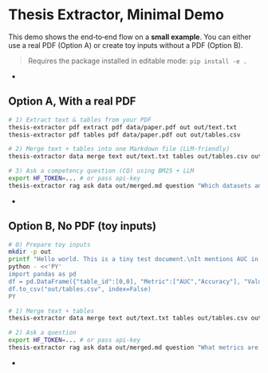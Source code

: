 # Thesis Extractor, Minimal Demo

This demo shows the end‑to‑end flow on a **small example**. You can either use a real PDF
(Option A) or create toy inputs without a PDF (Option B).

> Requires the package installed in editable mode: `pip install -e .`

 -

## Option A, With a real PDF

```bash
# 1) Extract text & tables from your PDF
thesis-extractor pdf extract pdf data/paper.pdf out out/text.txt
thesis-extractor pdf tables pdf data/paper.pdf out out/tables.csv

# 2) Merge text + tables into one Markdown file (LLM-friendly)
thesis-extractor data merge text out/text.txt tables out/tables.csv out out/merged.md

# 3) Ask a competency question (CQ) using BM25 + LLM
export HF_TOKEN=... # or pass api-key
thesis-extractor rag ask data out/merged.md question "Which datasets and clinical outcomes are reported? Cite tables." model mistralai/Mixtral-8x7B-Instruct-v0.1 top-k 5
```

 -

## Option B, No PDF (toy inputs)

```bash
# 0) Prepare toy inputs
mkdir -p out
printf "Hello world. This is a tiny test document.\nIt mentions AUC in the results." > out/text.txt
python - <<'PY'
import pandas as pd
df = pd.DataFrame({"table_id":[0,0], "Metric":["AUC","Accuracy"], "Value":[0.91,0.87]})
df.to_csv("out/tables.csv", index=False)
PY

# 1) Merge text + tables
thesis-extractor data merge text out/text.txt tables out/tables.csv out out/merged.md

# 2) Ask a question
export HF_TOKEN=... # or pass api-key
thesis-extractor rag ask data out/merged.md question "What metrics are reported and their values? Cite tables." model mistralai/Mixtral-8x7B-Instruct-v0.1 top-k 5
```

 -
